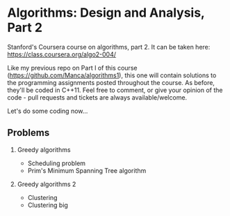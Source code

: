 # Algorithms: Design and Analysis, Part 2
Stanford's Coursera course on algorithms, part 2. It can be taken here: https://class.coursera.org/algo2-004/

Like my previous repo on Part I of this course (https://github.com/Manca/algorithms1), this one will contain solutions to the programming assignments posted throughout the course. As before, they'll be coded in C++11. Feel free to comment, or give your opinion of the code - pull requests and tickets are always available/welcome.

Let's do some coding now...

## Problems
1) Greedy algorithms
   - Scheduling problem
   - Prim's Minimum Spanning Tree algorithm

2) Greedy algorithms 2
   - Clustering
   - Clustering big